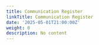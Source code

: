 ```yaml
---
title: Communication Register
linkTitle: Communication Register
date: '2025-05-01T21:00:00Z'
weight: 0
description: No content
---
```



